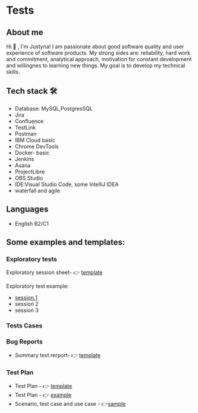 # Tests
## About me ##
Hi 👋 , I'm Justyna!  I am passionate about good software quality and user experience of software products. My strong sides are: reliability, hard work and commitment, analytical approach, motivation for constant development and willingnes to learning new things. My goal is to develop my technical skills. 

## Tech stack 🛠  ##
<ul>
  <li>Database: MySQL,PostgresSQL</li>
  <li>Jira</li>
  <li>Confluence</li>
  <li>TestLink</li>
  <li>Postman</li>
  <li>IBM Cloud basic</li>
  <li>Chrome DevTools</li>
  <li>Docker- basic</li>
  <li>Jenkins</li>
  <li>Asana</li>
  <li>ProjectLibre</li>
  <li>OBS Studio</li>
  <li>IDE:Visual Studio Code, some IntelliJ IDEA</li>
  <li>waterfall and agile</li>
</ul>

## Languages ##
<ul>
  <li>English B2/C1</li>
</ul>

## Some examples and templates: ##
### Exploratory tests ###
Exploratory session sheet- 👉 [template](https://docs.google.com/document/d/1rR3XdKGmmQt_UWOFeWTrE1pk9tgXob108GbI7-Pj5RM/edit?usp=sharing)

Exploratory test example:
* [session 1](https://docs.google.com/document/d/1i5aWTIVUoyD_4Wz2eZU59ijUp83uZxciR00gc_iLzps/edit?usp=sharing)
* session 2
* session 3

### Tests Cases ###
### Bug Reports ###
* Summary test rerport- 👉 [template](https://docs.google.com/document/d/1gobjR7nrNGogSWibrMPg42UHh0fmsbKTTqOhsuEgh3k/edit?usp=sharing)

### Test Plan ###
* Test Plan -  👉 [template](https://docs.google.com/document/d/1IqjXegdMVtkRsn1Tp8e2jeyZczV36FCRd7hWUZlNYvM/edit?usp=sharing)
* Test Plan -  👉 [example](https://docs.google.com/document/d/1ByBFYxLVfA4oWVwpeqKb6w-_e4_IVeIGReIbiP7btvk/edit?usp=sharing)
* Scenario, test case and use case - 👉[sample](https://docs.google.com/document/d/1OS9aqVDYt22SH0BcwDSVzoXi61w0kMqe05n42uncDZQ/edit?usp=sharing) 

